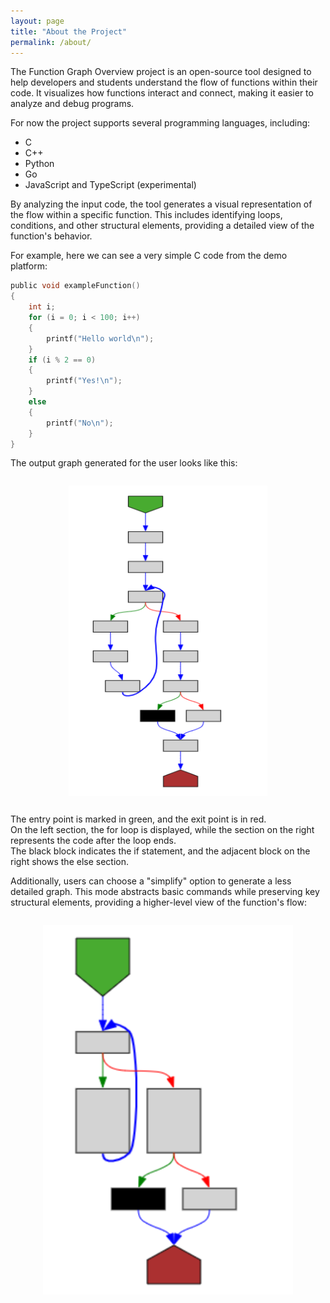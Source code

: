```yaml
---
layout: page
title: "About the Project"
permalink: /about/
---
```


The Function Graph Overview project is an open-source tool designed to help developers and students understand the flow of functions within their code. It visualizes how functions interact and connect, making it easier to analyze and debug programs.

For now the project supports several programming languages, including:
- C
- C++
- Python
- Go
- JavaScript and TypeScript (experimental)

By analyzing the input code, the tool generates a visual representation of the flow within a specific function. This includes identifying loops, conditions, and other structural elements, providing a detailed view of the function's behavior.

For example, here we can see a very simple C code from the demo platform:

```c
public void exampleFunction()
{
    int i;
    for (i = 0; i < 100; i++)
    {
        printf("Hello world\n");
    }
    if (i % 2 == 0)
    {
        printf("Yes!\n");
    }
    else
    {
        printf("No\n");
    }
}
```

The output graph generated for the user looks like this:

<img src="/assets/images/graphAbout.png" alt="Function Graph Example" style="max-width:400px; display:block; margin:2em auto;" />

The entry point is marked in green, and the exit point is in red.  
On the left section, the for loop is displayed, while the section on the right represents the code after the loop ends.  
The black block indicates the if statement, and the adjacent block on the right shows the else section.

Additionally, users can choose a "simplify" option to generate a less detailed graph. This mode abstracts basic commands while preserving key structural elements, providing a higher-level view of the function's flow:

<img src="/assets/images/graphAbout2.png" alt="Simplified Function Graph" style="max-width:400px; display:block; margin:2em auto;" />